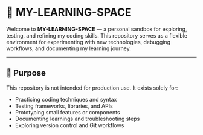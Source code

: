 # 📘 MY-LEARNING-SPACE

Welcome to **MY-LEARNING-SPACE** — a personal sandbox for exploring, testing, and refining my coding skills. This repository serves as a flexible environment for experimenting with new technologies, debugging workflows, and documenting my learning journey.

---

## 🧠 Purpose

This repository is not intended for production use. It exists solely for:

- Practicing coding techniques and syntax
- Testing frameworks, libraries, and APIs
- Prototyping small features or components
- Documenting learnings and troubleshooting steps
- Exploring version control and Git workflows
